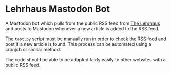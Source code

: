 # Lehrhaus Mastodon Bot
A Mastodon bot which pulls from the public RSS feed from [The Lehrhaus](https://thelehrhaus.com/) and posts to Mastodon whenever a new article is added to the RSS feed.

The `toot.py` script must be manually run in order to check the RSS feed and post if a new article is found. This process can be automated using a cronjob or similar method.

The code should be able to be adapted fairly easily to other websites with a public RSS feed.
